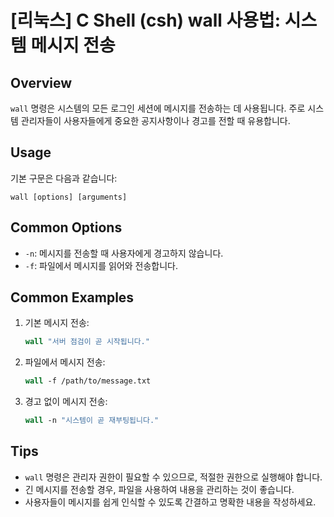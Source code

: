# [리눅스] C Shell (csh) wall 사용법: 시스템 메시지 전송

## Overview
`wall` 명령은 시스템의 모든 로그인 세션에 메시지를 전송하는 데 사용됩니다. 주로 시스템 관리자들이 사용자들에게 중요한 공지사항이나 경고를 전할 때 유용합니다.

## Usage
기본 구문은 다음과 같습니다:
```
wall [options] [arguments]
```

## Common Options
- `-n`: 메시지를 전송할 때 사용자에게 경고하지 않습니다.
- `-f`: 파일에서 메시지를 읽어와 전송합니다.

## Common Examples
1. 기본 메시지 전송:
   ```csh
   wall "서버 점검이 곧 시작됩니다."
   ```

2. 파일에서 메시지 전송:
   ```csh
   wall -f /path/to/message.txt
   ```

3. 경고 없이 메시지 전송:
   ```csh
   wall -n "시스템이 곧 재부팅됩니다."
   ```

## Tips
- `wall` 명령은 관리자 권한이 필요할 수 있으므로, 적절한 권한으로 실행해야 합니다.
- 긴 메시지를 전송할 경우, 파일을 사용하여 내용을 관리하는 것이 좋습니다.
- 사용자들이 메시지를 쉽게 인식할 수 있도록 간결하고 명확한 내용을 작성하세요.
